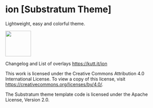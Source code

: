 # ion [Substratum Theme]

Lightweight, easy and colorful theme.

<a href="https://play.google.com/store/apps/details?id=com.pierx.ion" alt="Get it on Google Play"><img src="https://play.google.com/intl/en_us/badges/images/generic/en_badge_web_generic.png" height="80"></a>

Changelog and  List of overlays 
https://kutt.it/ion

This work is licensed under the Creative Commons Attribution 4.0 International License. 
To view a copy of this license, visit https://creativecommons.org/licenses/by/4.0/.

The Substratum theme template code is licensed under the Apache License, Version 2.0.
